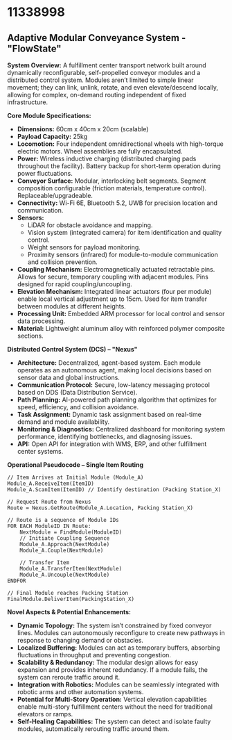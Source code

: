 # 11338998

## Adaptive Modular Conveyance System - "FlowState"

**System Overview:** A fulfillment center transport network built around dynamically reconfigurable, self-propelled conveyor modules and a distributed control system. Modules aren’t limited to simple linear movement; they can link, unlink, rotate, and even elevate/descend locally, allowing for complex, on-demand routing independent of fixed infrastructure.

**Core Module Specifications:**

*   **Dimensions:** 60cm x 40cm x 20cm (scalable)
*   **Payload Capacity:** 25kg
*   **Locomotion:** Four independent omnidirectional wheels with high-torque electric motors. Wheel assemblies are fully encapsulated.
*   **Power:** Wireless inductive charging (distributed charging pads throughout the facility). Battery backup for short-term operation during power fluctuations.
*   **Conveyor Surface:** Modular, interlocking belt segments. Segment composition configurable (friction materials, temperature control). Replaceable/upgradeable.
*   **Connectivity:** Wi-Fi 6E, Bluetooth 5.2, UWB for precision location and communication.
*   **Sensors:**
    *   LiDAR for obstacle avoidance and mapping.
    *   Vision system (integrated camera) for item identification and quality control.
    *   Weight sensors for payload monitoring.
    *   Proximity sensors (infrared) for module-to-module communication and collision prevention.
*   **Coupling Mechanism:** Electromagnetically actuated retractable pins. Allows for secure, temporary coupling with adjacent modules. Pins designed for rapid coupling/uncoupling.
*   **Elevation Mechanism:** Integrated linear actuators (four per module) enable local vertical adjustment up to 15cm. Used for item transfer between modules at different heights.
*   **Processing Unit:** Embedded ARM processor for local control and sensor data processing.
*   **Material:** Lightweight aluminum alloy with reinforced polymer composite sections.

**Distributed Control System (DCS) – "Nexus"**

*   **Architecture:** Decentralized, agent-based system. Each module operates as an autonomous agent, making local decisions based on sensor data and global instructions.
*   **Communication Protocol:** Secure, low-latency messaging protocol based on DDS (Data Distribution Service).
*   **Path Planning:** AI-powered path planning algorithm that optimizes for speed, efficiency, and collision avoidance.
*   **Task Assignment:** Dynamic task assignment based on real-time demand and module availability.
*   **Monitoring & Diagnostics:** Centralized dashboard for monitoring system performance, identifying bottlenecks, and diagnosing issues.
*   **API:** Open API for integration with WMS, ERP, and other fulfillment center systems.

**Operational Pseudocode – Single Item Routing**

```
// Item Arrives at Initial Module (Module_A)
Module_A.ReceiveItem(ItemID)
Module_A.ScanItem(ItemID) // Identify destination (Packing Station_X)

// Request Route from Nexus
Route = Nexus.GetRoute(Module_A.Location, Packing Station_X)

// Route is a sequence of Module IDs
FOR EACH ModuleID IN Route:
    NextModule = FindModule(ModuleID)
    // Initiate Coupling Sequence
    Module_A.Approach(NextModule)
    Module_A.Couple(NextModule)

    // Transfer Item
    Module_A.TransferItem(NextModule)
    Module_A.Uncouple(NextModule)
ENDFOR

// Final Module reaches Packing Station
FinalModule.DeliverItem(PackingStation_X)
```

**Novel Aspects & Potential Enhancements:**

*   **Dynamic Topology:**  The system isn’t constrained by fixed conveyor lines.  Modules can autonomously reconfigure to create new pathways in response to changing demand or obstacles.
*   **Localized Buffering:** Modules can act as temporary buffers, absorbing fluctuations in throughput and preventing congestion.
*   **Scalability & Redundancy:** The modular design allows for easy expansion and provides inherent redundancy. If a module fails, the system can reroute traffic around it.
*   **Integration with Robotics:** Modules can be seamlessly integrated with robotic arms and other automation systems.
*    **Potential for Multi-Story Operation:** Vertical elevation capabilities enable multi-story fulfillment centers without the need for traditional elevators or ramps.
*   **Self-Healing Capabilities:** The system can detect and isolate faulty modules, automatically rerouting traffic around them.